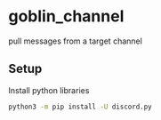 # goblin_channel
pull messages from a target channel

## Setup

Install python libraries
```bash
python3 -m pip install -U discord.py
```